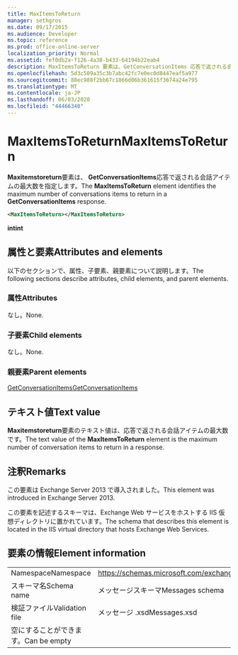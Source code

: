 ```yaml
---
title: MaxItemsToReturn
manager: sethgros
ms.date: 09/17/2015
ms.audience: Developer
ms.topic: reference
ms.prod: office-online-server
localization_priority: Normal
ms.assetid: fef0db2a-f126-4a38-b433-64194b22eab4
description: MaxItemsToReturn 要素は、GetConversationItems 応答で返される会話アイテムの最大数を指定します。
ms.openlocfilehash: 5d3c509a35c3b7abc42fc7e0ec0d8447eaf5a977
ms.sourcegitcommit: 88ec988f2bb67c1866d06b361615f3674a24e795
ms.translationtype: MT
ms.contentlocale: ja-JP
ms.lasthandoff: 06/03/2020
ms.locfileid: "44466340"
---
```

# <a name="maxitemstoreturn"></a><span data-ttu-id="95690-103">MaxItemsToReturn</span><span class="sxs-lookup"><span data-stu-id="95690-103">MaxItemsToReturn</span></span>

<span data-ttu-id="95690-104">**Maxitemstoreturn**要素は、 **GetConversationItems**応答で返される会話アイテムの最大数を指定します。</span><span class="sxs-lookup"><span data-stu-id="95690-104">The **MaxItemsToReturn** element identifies the maximum number of conversations items to return in a **GetConversationItems** response.</span></span> 
  
```XML
<MaxItemsToReturn></MaxItemsToReturn>
```

 <span data-ttu-id="95690-105">**int**</span><span class="sxs-lookup"><span data-stu-id="95690-105">**int**</span></span>
## <a name="attributes-and-elements"></a><span data-ttu-id="95690-106">属性と要素</span><span class="sxs-lookup"><span data-stu-id="95690-106">Attributes and elements</span></span>

<span data-ttu-id="95690-107">以下のセクションで、属性、子要素、親要素について説明します。</span><span class="sxs-lookup"><span data-stu-id="95690-107">The following sections describe attributes, child elements, and parent elements.</span></span>
  
### <a name="attributes"></a><span data-ttu-id="95690-108">属性</span><span class="sxs-lookup"><span data-stu-id="95690-108">Attributes</span></span>

<span data-ttu-id="95690-109">なし。</span><span class="sxs-lookup"><span data-stu-id="95690-109">None.</span></span>
  
### <a name="child-elements"></a><span data-ttu-id="95690-110">子要素</span><span class="sxs-lookup"><span data-stu-id="95690-110">Child elements</span></span>

<span data-ttu-id="95690-111">なし。</span><span class="sxs-lookup"><span data-stu-id="95690-111">None.</span></span>
  
### <a name="parent-elements"></a><span data-ttu-id="95690-112">親要素</span><span class="sxs-lookup"><span data-stu-id="95690-112">Parent elements</span></span>

[<span data-ttu-id="95690-113">GetConversationItems</span><span class="sxs-lookup"><span data-stu-id="95690-113">GetConversationItems</span></span>](getconversationitems.md)
  
## <a name="text-value"></a><span data-ttu-id="95690-114">テキスト値</span><span class="sxs-lookup"><span data-stu-id="95690-114">Text value</span></span>

<span data-ttu-id="95690-115">**Maxitemstoreturn**要素のテキスト値は、応答で返される会話アイテムの最大数です。</span><span class="sxs-lookup"><span data-stu-id="95690-115">The text value of the **MaxItemsToReturn** element is the maximum number of conversation items to return in a response.</span></span> 
  
## <a name="remarks"></a><span data-ttu-id="95690-116">注釈</span><span class="sxs-lookup"><span data-stu-id="95690-116">Remarks</span></span>

<span data-ttu-id="95690-117">この要素は Exchange Server 2013 で導入されました。</span><span class="sxs-lookup"><span data-stu-id="95690-117">This element was introduced in Exchange Server 2013.</span></span>
  
<span data-ttu-id="95690-118">この要素を記述するスキーマは、Exchange Web サービスをホストする IIS 仮想ディレクトリに置かれています。</span><span class="sxs-lookup"><span data-stu-id="95690-118">The schema that describes this element is located in the IIS virtual directory that hosts Exchange Web Services.</span></span>
  
## <a name="element-information"></a><span data-ttu-id="95690-119">要素の情報</span><span class="sxs-lookup"><span data-stu-id="95690-119">Element information</span></span>

|||
|:-----|:-----|
|<span data-ttu-id="95690-120">Namespace</span><span class="sxs-lookup"><span data-stu-id="95690-120">Namespace</span></span>  <br/> |https://schemas.microsoft.com/exchange/services/2006/messages  <br/> |
|<span data-ttu-id="95690-121">スキーマ名</span><span class="sxs-lookup"><span data-stu-id="95690-121">Schema name</span></span>  <br/> |<span data-ttu-id="95690-122">メッセージスキーマ</span><span class="sxs-lookup"><span data-stu-id="95690-122">Messages schema</span></span>  <br/> |
|<span data-ttu-id="95690-123">検証ファイル</span><span class="sxs-lookup"><span data-stu-id="95690-123">Validation file</span></span>  <br/> |<span data-ttu-id="95690-124">メッセージ .xsd</span><span class="sxs-lookup"><span data-stu-id="95690-124">Messages.xsd</span></span>  <br/> |
|<span data-ttu-id="95690-125">空にすることができます。</span><span class="sxs-lookup"><span data-stu-id="95690-125">Can be empty</span></span>  <br/> ||
   

